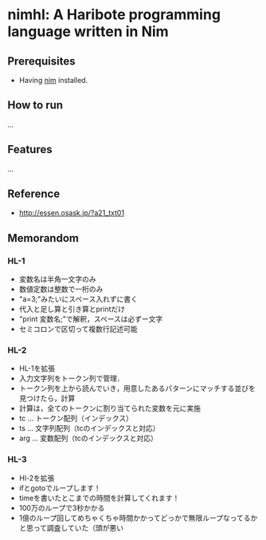 # nimhl: A Haribote programming language written in Nim

## Prerequisites
- Having [nim](https://nim-lang.org/) installed.

## How to run
...

## Features
...

## Reference
- http://essen.osask.jp/?a21_txt01

## Memorandom

### HL-1
- 変数名は半角一文字のみ
- 数値定数は整数で一桁のみ
- "a=3;"みたいにスペース入れずに書く
- 代入と足し算と引き算とprintだけ
- "print 変数名;"で解釈，スペースは必ずー文字
- セミコロンで区切って複数行記述可能

### HL-2
- HL-1を拡張
- 入力文字列をトークン列で管理．
- トークン列を上から読んでいき，用意したあるパターンにマッチする並びを見つけたら，計算
- 計算は，全てのトークンに割り当てられた変数を元に実施
- tc ... トークン配列（インデックス）
- ts ... 文字列配列（tcのインデックスと対応）
- arg ... 変数配列（tcのインデックスと対応）

### HL-3
- Hl-2を拡張
- ifとgotoでループします！
- timeを書いたとこまでの時間を計算してくれます！
- 100万のループで3秒かかる
- 1億のループ回してめちゃくちゃ時間かかってどっかで無限ループなってるかと思って調査していた（頭が悪い
